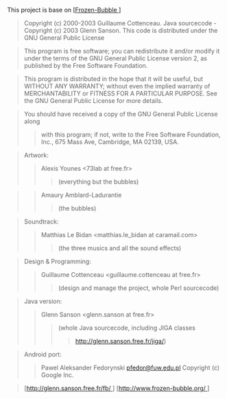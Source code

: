 This project is base on [[Frozen-Bubble ](.md)]
> Copyright (c) 2000-2003 Guillaume Cottenceau.
> Java sourcecode - Copyright (c) 2003 Glenn Sanson.
> This code is distributed under the GNU General Public License

> This program is free software; you can redistribute it and/or
> modify it under the terms of the GNU General Public License
> version 2, as published by the Free Software Foundation.

> This program is distributed in the hope that it will be useful, but
> WITHOUT ANY WARRANTY; without even the implied warranty of
> MERCHANTABILITY or FITNESS FOR A PARTICULAR PURPOSE.  See the GNU
> General Public License for more details.

> You should have received a copy of the GNU General Public License along
> > with this program; if not, write to the Free Software Foundation, Inc.,
> > 675 Mass Ave, Cambridge, MA 02139, USA.



> Artwork:
> > Alexis Younes <73lab at free.fr>
> > > (everything but the bubbles)

> > Amaury Amblard-Ladurantie <amaury at linuxfr.org>
> > > (the bubbles)


> Soundtrack:
> > Matthias Le Bidan <matthias.le\_bidan at caramail.com>
> > > (the three musics and all the sound effects)


> Design & Programming:
> > Guillaume Cottenceau <guillaume.cottenceau at free.fr>
> > > (design and manage the project, whole Perl sourcecode)


> Java version:
> > Glenn Sanson <glenn.sanson at free.fr>
> > > (whole Java sourcecode, including JIGA classes
> > > > http://glenn.sanson.free.fr/jiga/)


> Android port:
> > Pawel Aleksander Fedorynski <pfedor@fuw.edu.pl>
> > Copyright (c) Google Inc.


> [[http://glenn.sanson.free.fr/fb/ ](.md)]
> [[http://www.frozen-bubble.org/   ](.md)]


